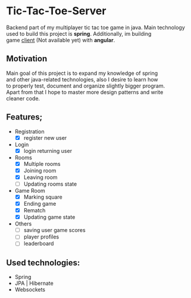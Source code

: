 # Tic-Tac-Toe-Server
Backend part of my multiplayer tic tac toe game in java. Main technology\
used to build this project is **spring**. Additionally, im building\
game [client](https://github.com/maciejplis/Tic-Tac-Toe-Client) (Not available yet) with **angular**.

## Motivation
Main goal of this project is to expand my knowledge of spring\
and other java-related technologies, also I desire to learn how\
to properly test, document and organize slightly bigger program.\
Apart from that I hope to master more design patterns and write \
cleaner code.

## Features;
- Registration
  - [X] register new user
- Login
  - [X] login returning user
- Rooms
  - [X] Multiple rooms
  - [X] Joining room
  - [X] Leaving room
  - [ ] Updating rooms state
- Game Room
  - [X] Marking square
  - [X] Ending game
  - [X] Rematch
  - [X] Updating game state
- Others
  - [ ] saving user game scores
  - [ ] player profiles
  - [ ] leaderboard

## Used technologies:
- Spring
- JPA | Hibernate
- Websockets
